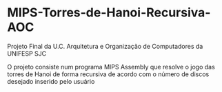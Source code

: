 # MIPS-Torres-de-Hanoi-Recursiva-AOC
Projeto Final da U.C. Arquitetura e Organização de Computadores da UNIFESP SJC

O projeto consiste num programa MIPS Assembly que resolve o jogo das torres de Hanoi de forma recursiva de acordo com o número de discos desejado inserido pelo usuário

